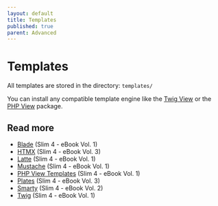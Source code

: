 ```yaml
---
layout: default
title: Templates
published: true
parent: Advanced
---
```


# Templates

All templates are stored in the directory: `templates/`

You can install any compatible template engine like the [Twig View](https://github.com/slimphp/Twig-View)
or the [PHP View](https://github.com/slimphp/PHP-View) package.

## Read more

* [Blade](https://ko-fi.com/s/5f182b4b22) (Slim 4 - eBook Vol. 1)
* [HTMX](https://ko-fi.com/s/3698cf30f3) (Slim 4 - eBook Vol. 3)
* [Latte](https://ko-fi.com/s/5f182b4b22) (Slim 4 - eBook Vol. 1)
* [Mustache](https://ko-fi.com/s/5f182b4b22) (Slim 4 - eBook Vol. 1)
* [PHP View Templates](https://ko-fi.com/s/5f182b4b22) (Slim 4 - eBook Vol. 1)
* [Plates](https://ko-fi.com/s/3698cf30f3) (Slim 4 - eBook Vol. 3)
* [Smarty](https://ko-fi.com/s/e592c10b5f) (Slim 4 - eBook Vol. 2)
* [Twig](https://ko-fi.com/s/5f182b4b22) (Slim 4 - eBook Vol. 1)
